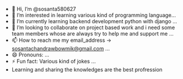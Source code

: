 - 👋 Hi, I’m @sosanta580627
- 👀 I’m interested in learning various kind of programming language...
- 🌱 I’m currently learning backend development python with django ...
- 💞️ I’m looking to collaborate on project based work and i need some team members whose are always try to help me and support me ...
- 📫 How to reach me my email_address -> sosantachandrawbowmik@gmail.com  ...
- 😄 Pronouns: ...
- ⚡ Fun fact: Various kind of jokes ...
-    Learning and sharing the knowledges are the best profression

<!---
sosanta580627/sosanta580627 is a ✨ special ✨ repository because its `README.md` (this file) appears on your GitHub profile.
You can click the Preview link to take a look at your changes.
--->
